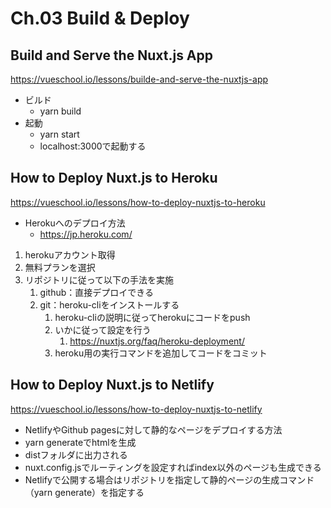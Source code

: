 # Ch.03 Build & Deploy

## Build and Serve the Nuxt.js App

https://vueschool.io/lessons/builde-and-serve-the-nuxtjs-app

- ビルド
  - yarn build
- 起動
  - yarn start
  - localhost:3000で起動する

## How to Deploy Nuxt.js to Heroku

https://vueschool.io/lessons/how-to-deploy-nuxtjs-to-heroku

- Herokuへのデプロイ方法
  - https://jp.heroku.com/

1. herokuアカウント取得
2. 無料プランを選択
3. リポジトリに従って以下の手法を実施
   1. github：直接デプロイできる
   2. git：heroku-cliをインストールする
      1. heroku-cliの説明に従ってherokuにコードをpush
      2. いかに従って設定を行う
         1. https://nuxtjs.org/faq/heroku-deployment/
      3. heroku用の実行コマンドを追加してコードをコミット

## How to Deploy Nuxt.js to Netlify

https://vueschool.io/lessons/how-to-deploy-nuxtjs-to-netlify

- NetlifyやGithub pagesに対して静的なページをデプロイする方法
- yarn generateでhtmlを生成
- distフォルダに出力される
- nuxt.config.jsでルーティングを設定すればindex以外のページも生成できる
- Netlifyで公開する場合はリポジトリを指定して静的ページの生成コマンド（yarn generate）を指定する
